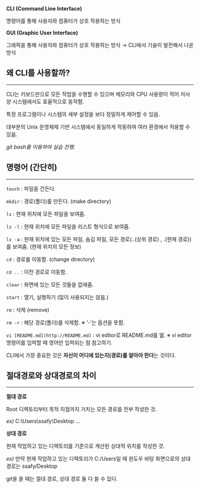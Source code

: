 <aside>

**CLI (Command Line Interface)**

명령어를 통해 사용자와 컴퓨터가 상호 작용하는 방식

</aside>

<aside>

**GUI (Graphic User Interface)**

그래픽을 통해 사용자와 컴퓨터가 상호 작용하는 방식 → CLI에서 기술이 발전해서 나온 방식

</aside>

## **왜 CLI를 사용할까?**

---

CLI는 키보드만으로 모든 작업을 수행할 수 있으며 메모리와 CPU 사용량이 적어 저사양 시스템에서도 효율적으로 동작함.

특정 프로그램이나 시스템의 세부 설정을 보다 정밀하게 제어할 수 있음.

대부분의 Unix 운영체제 기반 시스템에서 동일하게 작동하여 여러 환경에서 적용할 수 있음.

*git bash를 이용하여 실습 진행.*

## **명령어 (간단히)**

---

`touch` : 파일을 건든다.

`mkdir` : 경로(폴더)를 만든다. (make directory)

`ls` : 현재 위치에 모든 파일을 보여줌.

`ls -l` : 현재 위치에 모든 파일을 리스트 형식으로 보여줌.

`ls -a` : 현재 위치에 있는 모든 파일, 숨김 파일, 모든 경로(..(상위 경로) , .(현재 경로))를 보여줌. (현재 위치의 모든 정보)

`cd` : 경로를 이동함. (change directory)

`cd ..` : 이전 경로로 이동함.

`clear` : 화면에 있는 모든 것들을 없애줌.

`start` : 열기, 실행하기 (많이 사용되지는 않음.)

`rm` : 삭제 (remove)

`rm -r` : 해당 경로(폴더)를 삭제함.  ※ ‘-’는 옵션을 뜻함.

`vi [README.md](http://README.md)` : vi editor로 README.md를 엶.  ※ vi editor 명령어를 입력할 때 영어만 입력되는 점 참고하기.

CLI에서 가장 중요한 것은 **자신이 어디에 있는지(경로)를 알아야 한다**는 것이다.

## **절대경로와 상대경로의 차이**

---

<aside>

**절대 경로**

Root 디렉토리부터 목적 지점까지 거치는 모든 경로를 전부 작성한 것.

*ex)* C:\Users\ssafy\Desktop …

</aside>

<aside>

**상대 경로**

현재 작업하고 있는 디렉토리를 기준으로 계산된 상대적 위치를 작성한 것.

*ex)* 만약 현재 작업하고 있는 디렉토리가 C:/Users일 때 윈도우 바탕 화면으로의 상대 경로는 ssafy/Desktop

</aside>

git을 쓸 때는 절대 경로, 상대 경로 둘 다 쓸 수 있다.